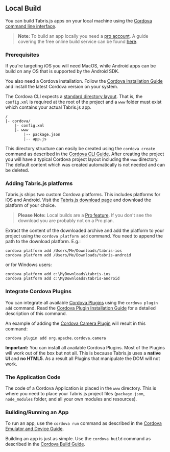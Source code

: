 ---
---
## Local Build

You can build Tabris.js apps on your local machine using the [Cordova command line interface](http://cordova.apache.org/docs/en/edge/guide_cli_index.md.html#The%20Command-Line%20Interface).

> **Note:** To build an app locally you need a [pro account](https://tabrisjs.com/pricing/). A guide covering the free online build service can be found [here](build.md).

### Prerequisites

If you're targeting iOS you will need MacOS, while Android apps can be build on any OS that is supported by the Android SDK.

You also need a Cordova installation. Follow the [Cordova Installation Guide](http://cordova.apache.org/docs/en/edge/guide_cli_index.md.html#The%20Command-Line%20Interface_installing_the_cordova_cli) and install the latest Cordova version on your system.

The Cordova CLI expects a [standard directory layout](https://cordova.apache.org/docs/en/4.0.0/guide_cli_index.md.html#The%20Command-Line%20Interface_create_the_app). That is, the `config.xml` is required at the root of the project and a `www` folder must exist which contains your actual Tabris.js app.
```
/
|- cordova/
    |- config.xml
    |- www
        |-- package.json
        |-- app.js
```

This directory structure can easily be created using the `cordova create` command as described in the [Cordova CLI Guide](http://cordova.apache.org/docs/en/edge/guide_cli_index.md.html#The%20Command-Line%20Interface_create_the_app). After creating the project you will have a typical Cordova project layout including the `www` directory. The default content which was created automatically is not needed and can be deleted.

### Adding Tabris.js platforms
Tabris.js ships two custom Cordova platforms. This includes platforms for iOS and Android. Visit the [Tabris.js download page](https://tabrisjs.com/download) and download the platform of your choice.

> **Please Note:** Local builds are a [Pro feature](https://tabrisjs.com/pricing/). If you don't see the download you are probably not on a Pro plan.

Extract the content of the downloaded archive and add the platform to your project using the `cordova platform add` command. You need to append the path to the download platform. E.g.:

```
cordova platform add /Users/Me/Downloads/tabris-ios
cordova platform add /Users/Me/Downloads/tabris-android
```
or for Windows users:
```
cordova platform add c:\MyDownloads\tabris-ios
cordova platform add c:\MyDownloads\tabris-android
```

### Integrate Cordova Plugins
You can integrate all available [Cordova Plugins](http://plugins.cordova.io/#/) using the `cordova plugin add` command. Read the [Cordova Plugin Installation Guide](http://cordova.apache.org/docs/en/edge/guide_cli_index.md.html#The%20Command-Line%20Interface_add_plugin_features) for a detailed description of this command.

An example of adding the [Cordova Camera Plugin](http://plugins.cordova.io/#/package/org.apache.cordova.camera) will result in this command:
```
cordova plugin add org.apache.cordova.camera
```

**Important:** You can install all available Cordova Plugins. Most of the Plugins will work out of the box but not all. This is because Tabris.js uses a **native UI** and **no HTML5**. As a result all Plugins that manipulate the DOM will not work.

### The Application Code
The code of a Cordova Application is placed in the `www` directory. This is where you need to place your Tabris.js project files (`package.json`, `node_modules` folder, and all your own modules and resources).

### Building/Running an App
To run an app, use the `cordova run` command as described in the [Cordova Emulator and Device Guide](http://cordova.apache.org/docs/en/edge/guide_cli_index.md.html#The%20Command-Line%20Interface_test_the_app_on_an_emulator_or_device).

Building an app is just as simple. Use the `cordova build` command as described in the [Cordova Build Guide](http://cordova.apache.org/docs/en/edge/guide_cli_index.md.html#The%20Command-Line%20Interface_build_the_app).

